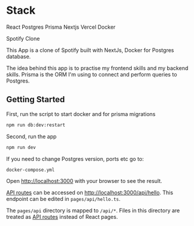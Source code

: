 # Stack

React
Postgres
Prisma
Nextjs
Vercel
Docker

Spotify Clone

This App is a clone of Spotify built with NextJs, Docker for Postgres database.

The idea behind this app is to practise my frontend skills and my backend skills. Prisma is the ORM I'm using to connect and perform queries to Postgres.

## Getting Started

First, run the script to start docker and for prisma migrations

```bash
npm run db:dev:restart
```

Second, run the app

```bash
npm run dev
```

If you need to change Postgres version, ports etc go to:

```
docker-compose.yml
```

Open [http://localhost:3000](http://localhost:3000) with your browser to see the result.

[API routes](https://nextjs.org/docs/api-routes/introduction) can be accessed on [http://localhost:3000/api/hello](http://localhost:3000/api/hello). This endpoint can be edited in `pages/api/hello.ts`.

The `pages/api` directory is mapped to `/api/*`. Files in this directory are treated as [API routes](https://nextjs.org/docs/api-routes/introduction) instead of React pages.
